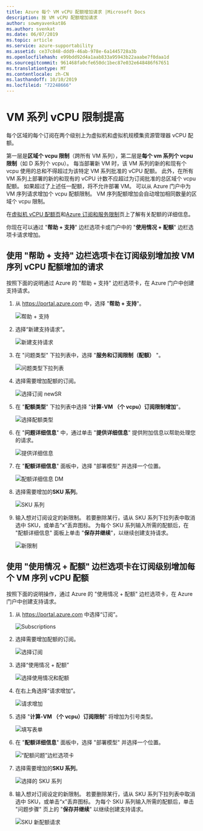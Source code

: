 ```yaml
---
title: Azure 每个 VM vCPU 配额增加请求 |Microsoft Docs
description: 按 VM vCPU 配额增加请求
author: sowmyavenkat86
ms.author: svenkat
ms.date: 06/07/2019
ms.topic: article
ms.service: azure-supportability
ms.assetid: ce37c848-ddd9-46ab-978e-6a1445728a3b
ms.openlocfilehash: e99bdd92d4a1aab833a95943b22aaabe7f0daa1d
ms.sourcegitcommit: 961468fa0cfe650dc1bec87e032e648486f67651
ms.translationtype: MT
ms.contentlocale: zh-CN
ms.lasthandoff: 10/10/2019
ms.locfileid: "72248666"
---
```

# <a name="vm-series-vcpu-limit-increase"></a>VM 系列 vCPU 限制提高

每个区域的每个订阅在两个级别上为虚拟机和虚拟机规模集资源管理器 vCPU 配额。 

第一层是**区域个 vcpu 限制**（跨所有 VM 系列），第二层是**每个 vm 系列个 vcpu 限制**（如 D 系列个 vcpu）。 每当部署新 VM 时，该 VM 系列的新的和现有个 vcpu 使用的总和不得超过为该特定 VM 系列批准的 vCPU 配额。 此外，在所有 VM 系列上部署的新的和现有的 vCPU 计数不应超过为订阅批准的总区域个 vcpu 配额。 如果超过了上述任一配额，将不允许部署 VM。
可以从 Azure 门户中为 VM 序列请求增加个 vcpu 配额限制。 VM 序列配额增加会自动增加相同数量的区域个 vcpu 限制。 

在[虚拟机 vCPU 配额页](https://docs.microsoft.com/azure/virtual-machines/windows/quotas)和[Azure 订阅和服务限制](https://aka.ms/quotalimits)页上了解有关配额的详细信息。 

你现在可以通过 "**帮助 + 支持**" 边栏选项卡或门户中的 "**使用情况 + 配额**" 边栏选项卡请求增加。 

## <a name="request-per-vm-series-vcpu-quota-increase-at-subscription-level-using-the-help--support-blade"></a>使用 "**帮助 + 支持**" 边栏选项卡在订阅级别增加按 VM 序列 vCPU 配额增加的请求

按照下面的说明通过 Azure 的 "帮助 + 支持" 边栏选项卡，在 Azure 门户中创建支持请求。 

1. 从 https://portal.azure.com 中，选择 "**帮助 + 支持**"。

   ![帮助 + 支持](./media/resource-manager-core-quotas-request/helpsupport.png)
 
2.  选择“新建支持请求”。 

     ![新建支持请求](./media/resource-manager-core-quotas-request/newsupportrequest.png)

3. 在 "问题类型" 下拉列表中，选择 "**服务和订阅限制（配额）** "。

   ![问题类型下拉列表](./media/resource-manager-core-quotas-request/issuetypedropdown.png)

4. 选择需要增加配额的订阅。

   ![选择订阅 newSR](./media/resource-manager-core-quotas-request/select-subscription-sr.png)
   
5. 在 "**配额类型**" 下拉列表中选择 "**计算-VM （个 vcpu）订阅限制增加**"。 

   ![选择配额类型](./media/resource-manager-core-quotas-request/select-quota-type.png)

6. 在 "**问题详细信息**" 中，通过单击 "**提供详细信息**" 提供附加信息以帮助处理您的请求。

   ![提供详细信息](./media/resource-manager-core-quotas-request/provide-details.png)

7. 在 "**配额详细信息**" 面板中，选择 "部署模型" 并选择一个位置。

   ![配额详细信息 DM](./media/resource-manager-core-quotas-request/quota-details.png)

8. 选择需要增加的**SKU 系列**。 

   ![SKU 系列](./media/resource-manager-core-quotas-request/sku-family.png)

9. 输入想对订阅设定的新限制。 若要删除某行，请从 SKU 系列下拉列表中取消选中 SKU，或单击“x”丢弃图标。 为每个 SKU 系列输入所需的配额后，在 "配额详细信息" 面板上单击 "**保存并继续**"，以继续创建支持请求。

   ![新限制](./media/resource-manager-core-quotas-request/new-limits.png)


## <a name="request-per-vm-series-vcpu-quota-increase-at-subscription-level-using-usages--quota-blade"></a>使用 "使用情况 **+ 配额**" 边栏选项卡在订阅级别增加每个 VM 序列 vCPU 配额

按照下面的说明操作，通过 Azure 的 "使用情况 + 配额" 边栏选项卡，在 Azure 门户中创建支持请求。 

1. 从 https://portal.azure.com 中选择“订阅”。

   ![Subscriptions](./media/resource-manager-core-quotas-request/subscriptions.png)

2. 选择需要增加配额的订阅。

   ![选择订阅](./media/resource-manager-core-quotas-request/select-subscription.png)

3. 选择“使用情况 + 配额”

   ![选择使用情况和配额](./media/resource-manager-core-quotas-request/select-usage-quotas.png)

4. 在右上角选择“请求增加”。

   ![请求增加](./media/resource-manager-core-quotas-request/request-increase.png)

5. 选择 "**计算-VM （个 vcpu）订阅限制**" 将增加为引号类型。 

   ![填写表单](./media/resource-manager-core-quotas-request/select-quota-type.png)
   
6. 在 "**配额详细信息**" 面板中，选择 "部署模型" 并选择一个位置。

   ![“配额问题”边栏选项卡](./media/resource-manager-core-quotas-request/quota-details.png)

7. 选择需要增加的**SKU 系列**。

   ![选择的 SKU 系列](./media/resource-manager-core-quotas-request/sku-family.png)

8. 输入想对订阅设定的新限制。 若要删除某行，请从 SKU 系列下拉列表中取消选中 SKU，或单击“x”丢弃图标。 为每个 SKU 系列输入所需的配额后，单击 "问题步骤" 页上的 "**保存并继续**" 以继续创建支持请求。

   ![SKU 新配额请求](./media/resource-manager-core-quotas-request/new-limits.png)
 
